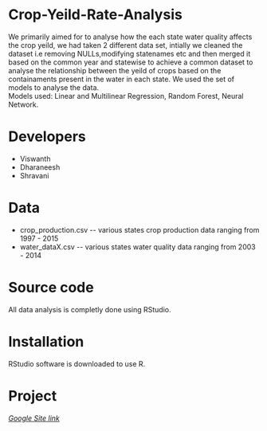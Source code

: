 # Crop-Yeild-Rate-Analysis
We primarily aimed for to analyse how the each state water quality affects the crop yeild, we had taken 2 different data set, intially we cleaned the dataset i.e removing NULLs,modifying statenames etc and then merged it based on the common year and statewise to achieve a common dataset to analyse the relationship between the yeild of crops based on the containaments present in the water in each state. We used the set of models to analyse the data.<br />
Models used: Linear and Multilinear Regression, Random Forest, Neural Network.

# Developers
 - Viswanth
 - Dharaneesh
 - Shravani

# Data
- crop_production.csv -- various states crop production data ranging from 1997 - 2015
- water_dataX.csv -- various states water quality data ranging from 2003 - 2014

# Source code
All data analysis is completly done using RStudio.

# Installation 
RStudio software is downloaded to use R.

# Project
[*Google Site link*](https://sites.google.com/vitstudent.ac.in/industrybenchmarks/home)
